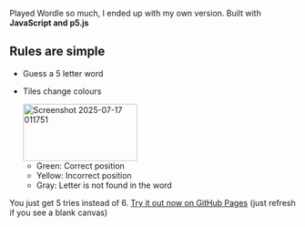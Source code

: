 Played Wordle so much, I ended up with my own version.
Built with **JavaScript and p5.js**

## Rules are simple 
- Guess a 5 letter word
- Tiles change colours
  
  <img width="200" height="100" alt="Screenshot 2025-07-17 011751" src="https://github.com/user-attachments/assets/e372fcb3-fb8b-4c3f-9ecb-92b3f6964944" />
  
  - Green: Correct position
  - Yellow: Incorrect position
  - Gray: Letter is not found in the word

You just get 5 tries instead of 6. 
[Try it out now on GitHub Pages](https://maudeux.github.io/kwordle/wordle/) 
(just refresh if you see a blank canvas)

